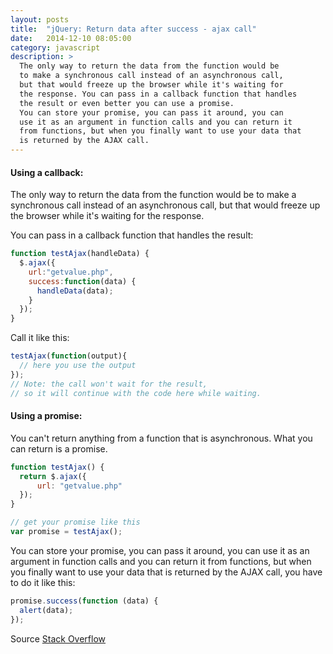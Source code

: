 ```yaml
---
layout: posts
title:  "jQuery: Return data after success - ajax call"
date:   2014-12-10 08:05:00
category: javascript
description: >
  The only way to return the data from the function would be 
  to make a synchronous call instead of an asynchronous call, 
  but that would freeze up the browser while it's waiting for 
  the response. You can pass in a callback function that handles 
  the result or even better you can use a promise.
  You can store your promise, you can pass it around, you can 
  use it as an argument in function calls and you can return it 
  from functions, but when you finally want to use your data that 
  is returned by the AJAX call.
---
```


#### Using a callback:

The only way to return the data from the function would be to make a synchronous call instead of an asynchronous call, but that would freeze up the browser while it's waiting for the response.

You can pass in a callback function that handles the result:

```javascript
function testAjax(handleData) {
  $.ajax({
    url:"getvalue.php",  
    success:function(data) {
      handleData(data); 
    }
  });
}
```

Call it like this:

```javascript
testAjax(function(output){
  // here you use the output
});
// Note: the call won't wait for the result,
// so it will continue with the code here while waiting.
```

#### Using a promise:

You can't return anything from a function that is asynchronous. What you can return is a promise.
```javascript
function testAjax() {
  return $.ajax({
      url: "getvalue.php"
  });
}

// get your promise like this
var promise = testAjax();
```

You can store your promise, you can pass it around, you can use it as an argument in function calls and you can return it from functions, but when you finally want to use your data that is returned by the AJAX call, you have to do it like this:

```javascript
promise.success(function (data) {
  alert(data);
});
```
Source [Stack Overflow](http://stackoverflow.com/questions/5316697/jquery-return-data-after-ajax-call-success)
